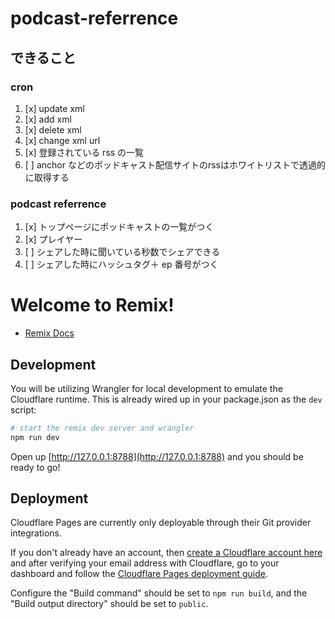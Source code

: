 # podcast-referrence

## できること

### cron

1. [x] update xml
1. [x] add xml
1. [x] delete xml
1. [x] change xml url
1. [x] 登録されている rss の一覧
1. [ ] anchor などのポッドキャスト配信サイトのrssはホワイトリストで透過的に取得する

### podcast referrence

1. [x] トップページにポッドキャストの一覧がつく
1. [x] プレイヤー
1. [ ] シェアした時に聞いている秒数でシェアできる
1. [ ] シェアした時にハッシュタグ＋ ep 番号がつく

# Welcome to Remix!

- [Remix Docs](https://remix.run/docs)

## Development

You will be utilizing Wrangler for local development to emulate the Cloudflare runtime. This is already wired up in your package.json as the `dev` script:

```sh
# start the remix dev server and wrangler
npm run dev
```

Open up [http://127.0.0.1:8788](http://127.0.0.1:8788) and you should be ready to go!

## Deployment

Cloudflare Pages are currently only deployable through their Git provider integrations.

If you don't already have an account, then [create a Cloudflare account here](https://dash.cloudflare.com/sign-up/pages) and after verifying your email address with Cloudflare, go to your dashboard and follow the [Cloudflare Pages deployment guide](https://developers.cloudflare.com/pages/framework-guides/deploy-anything).

Configure the "Build command" should be set to `npm run build`, and the "Build output directory" should be set to `public`.
